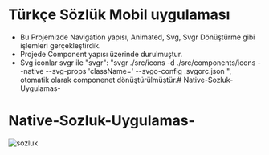 # Türkçe Sözlük Mobil uygulaması
- Bu Projemizde Navigation yapısı, Animated, Svg, Svgr Dönüştürme gibi işlemleri gerçekleştirdik.
- Projede Component yapısı üzerinde durulmuştur.
- Svg iconlar svgr ile
"svgr": "svgr ./src/icons -d ./src/components/icons --native --svg-props 'className=' --svgo-config .svgorc.json ", otomatik olarak componenet dönüştürülmüştür.# Native-Sozluk-Uygulamas-
# Native-Sozluk-Uygulamas-
![sozluk](https://github.com/user-attachments/assets/791f5a09-f595-4396-a399-d33d228f318c)
